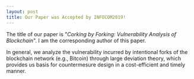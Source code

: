 ```yaml
---
layout: post
title: Our Paper was Accepted by INFOCOM2019!
---
```


The title of our paper is "*Corking by Forking: Vulnerability Analysis of Blockchain*". I am the corresponding author of this paper.

In general, we analyze the vulnerability incurred by intentional forks of the blockchain network (e.g., Bitcoin) through large deviation theory, which provides us basis for countermesure design in a cost-efficient and timely manner.
